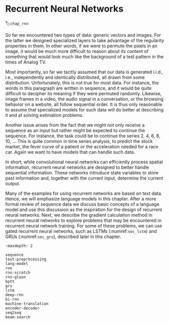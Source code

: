 # Recurrent Neural Networks
:label:`chap_rnn`

So far we encountered two types of data: generic vectors and images. For the latter we designed specialized layers to take advantage of the regularity properties in them. In other words, if we were to permute the pixels in an image, it would be much more difficult to reason about its content of something that would look much like the background of a test pattern in the times of Analog TV.

Most importantly, so far we tacitly assumed that our data is generated i.i.d., i.e., independently and identically distributed, all drawn from some distribution. Unfortunately, this is not true for most data. For instance, the words in this paragraph are written in sequence, and it would be quite difficult to decipher its meaning if they were permuted randomly. Likewise, image frames in a video, the audio signal in a conversation, or the browsing behavior on a website, all follow sequential order. It is thus only reasonable to assume that specialized models for such data will do better at describing it and at solving estimation problems.

Another issue arises from the fact that we might not only receive a sequence as an input but rather might be expected to continue the sequence. For instance, the task could be to continue the series 2, 4, 6, 8, 10, ... This is quite common in time series analysis, to predict the stock market, the fever curve of a patient or the acceleration needed for a race car. Again we want to have models that can handle such data.

In short, while convolutional neural networks can efficiently process spatial information, recurrent neural networks are designed to better handle sequential information. These networks introduce state variables to store past information and, together with the current input, determine the current output.

Many of the examples for using recurrent networks are based on text data. Hence, we will emphasize language models in this chapter. After a more formal review of sequence data we discuss basic concepts of a language model and use this discussion as the inspiration for the design of recurrent neural networks. Next, we describe the gradient calculation method in recurrent neural networks to explore problems that may be encountered in recurrent neural network training. For some of these problems, we can use gated recurrent neural networks, such as LSTMs (:numref:`sec_lstm`) and GRUs (:numref:`sec_gru`), described later in this chapter.

```toc
:maxdepth: 2

sequence
text-preprocessing
lang-model
rnn
rnn-scratch
rnn-gluon
bptt
gru
lstm
deep-rnn
bi-rnn
machine-translation
encoder-decoder
seq2seq
beam-search
```

